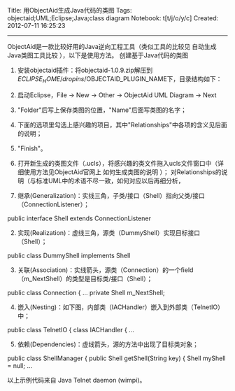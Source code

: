 Title: 用ObjectAid生成Java代码的类图
Tags: objectaid;UML;Eclipse;Java;class diagram
Notebook: t[t/j/o/y/c]
Created: 2012-07-11 16:25:23

------

ObjectAid是一款比较好用的Java逆向工程工具（类似工具的比较见 自动生成Java类图工具比较 ），以下是使用方法。
 创建基于Java代码的类图 
1. 安装objectaid插件：将objectaid-1.0.9.zip解压到$ECLIPSE_HOME/dropins/$OBJECTAID_PLUGIN_NAME下，目录结构如下：

 

1. 启动Eclipse，File -> New -> Other -> ObjectAid UML Diagram -> Next

1. "Folder"后写上保存类图的位置，"Name"后面写类图的名字；

1. 下面的选项里勾选上感兴趣的项目，其中"Relationships"中各项的含义见后面的说明；

1. "Finish"。

1. 打开新生成的类图文件（.ucls），将感兴趣的类文件拖入ucls文件窗口中（详细使用方法见ObjectAid官网上 如何生成类图的说明 ）；
 对Relationships的说明（与标准UML中的术语不尽一致，如何对应以后再细分析， 
1. 继承(Generalization)：实线三角，子类/接口（Shell）指向父类/接口（ConnectionListener）；

 public interface Shell extends ConnectionListener 

 

 
2. 实现(Realization)：虚线三角，源类（DummyShell）实现目标接口（Shell）；

 public class DummyShell implements Shell 

 

 

3. 关联(Association)：实线箭头，源类（Connection）的一个field（m_NextShell）的类型是目标类/接口（Shell）；

 public class Connection { 
 ... 
 private Shell m_NextShell; 

 

 

4. 嵌入(Nesting)：如下图，内部类（IACHandler）嵌入到外部类（TelnetIO）中；

 public class TelnetIO { 
 class IACHandler { 
 ... 

 

 

5. 依赖(Dependencies)：虚线箭头，源的方法中出现了目标类对象；


 public class ShellManager { 
 public Shell getShell(String key) { 
  Shell myShell = null; 
  ... 

 

 

 以上示例代码来自 Java Telnet daemon (wimpi)。